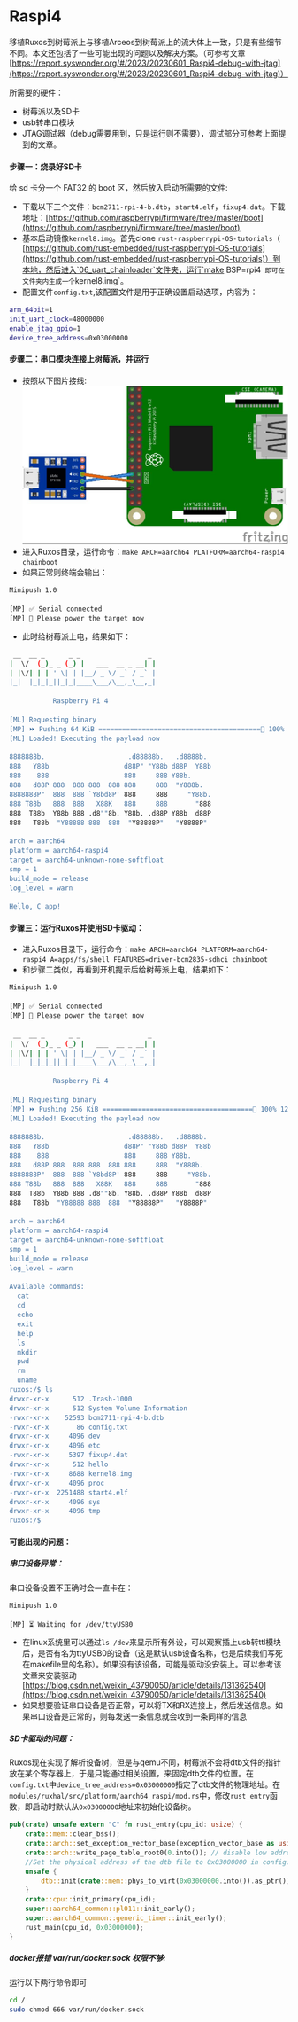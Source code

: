 # Raspi4
移植Ruxos到树莓派上与移植Arceos到树莓派上的流大体上一致，只是有些细节不同。本文还包括了一些可能出现的问题以及解决方案。（可参考文章[https://report.syswonder.org/#/2023/20230601_Raspi4-debug-with-jtag](https://report.syswonder.org/#/2023/20230601_Raspi4-debug-with-jtag)）

所需要的硬件：
- 树莓派以及SD卡
- usb转串口模块
- JTAG调试器（debug需要用到，只是运行则不需要），调试部分可参考上面提到的文章。
#### 步骤一：烧录好SD卡
给 sd 卡分一个 FAT32 的 boot 区，然后放入启动所需要的文件:

- 下载以下三个文件：`bcm2711-rpi-4-b.dtb`，`start4.elf`，`fixup4.dat`。下载地址：[https://github.com/raspberrypi/firmware/tree/master/boot](https://github.com/raspberrypi/firmware/tree/master/boot)
- 基本启动镜像`kernel8.img`。首先clone `rust-raspberrypi-OS-tutorials`（ [https://github.com/rust-embedded/rust-raspberrypi-OS-tutorials](https://github.com/rust-embedded/rust-raspberrypi-OS-tutorials)）到本地，然后进入`06_uart_chainloader`文件夹，运行`make BSP=rpi4` 即可在文件夹内生成一个`kernel8.img`。
- 配置文件`config.txt`,该配置文件是用于正确设置启动选项，内容为：
```bash
arm_64bit=1
init_uart_clock=48000000
enable_jtag_gpio=1
device_tree_address=0x03000000

```
#### 步骤二：串口模块连接上树莓派，并运行

- 按照以下图片接线:
 ![serial-connect](img/serial-connect.jpg)
- 进入Ruxos目录，运行命令：`make ARCH=aarch64 PLATFORM=aarch64-raspi4 chainboot`
- 如果正常则终端会输出：
```bash
Minipush 1.0

[MP] ✅ Serial connected
[MP] 🔌 Please power the target now

```

- 此时给树莓派上电，结果如下：
```bash
 __  __ _      _ _                 _
|  \/  (_)_ _ (_) |   ___  __ _ __| |
| |\/| | | ' \| | |__/ _ \/ _` / _` |
|_|  |_|_|_||_|_|____\___/\__,_\__,_|

           Raspberry Pi 4            

[ML] Requesting binary
[MP] ⏩ Pushing 64 KiB =========================================🦀 100% 0 KiB/s Time: 00:00:00
[ML] Loaded! Executing the payload now

8888888b.                     .d88888b.   .d8888b.  
888   Y88b                   d88P" "Y88b d88P  Y88b 
888    888                   888     888 Y88b.      
888   d88P 888  888 888  888 888     888  "Y888b.   
8888888P"  888  888 `Y8bd8P' 888     888     "Y88b. 
888 T88b   888  888   X88K   888     888       "888 
888  T88b  Y88b 888 .d8""8b. Y88b. .d88P Y88b  d88P 
888   T88b  "Y88888 888  888  "Y88888P"   "Y8888P" 

arch = aarch64
platform = aarch64-raspi4
target = aarch64-unknown-none-softfloat
smp = 1
build_mode = release
log_level = warn

Hello, C app!
```
#### 步骤三：运行Ruxos并使用SD卡驱动：

- 进入Ruxos目录下，运行命令：`make ARCH=aarch64 PLATFORM=aarch64-raspi4 A=apps/fs/shell FEATURES=driver-bcm2835-sdhci chainboot`
- 和步骤二类似，再看到开机提示后给树莓派上电，结果如下：
```bash
Minipush 1.0

[MP] ✅ Serial connected
[MP] 🔌 Please power the target now

 __  __ _      _ _                 _
|  \/  (_)_ _ (_) |   ___  __ _ __| |
| |\/| | | ' \| | |__/ _ \/ _` / _` |
|_|  |_|_|_||_|_|____\___/\__,_\__,_|

           Raspberry Pi 4            

[ML] Requesting binary
[MP] ⏩ Pushing 256 KiB ======================================🦀 100% 128 KiB/s Time: 00:00:02
[ML] Loaded! Executing the payload now

8888888b.                     .d88888b.   .d8888b.  
888   Y88b                   d88P" "Y88b d88P  Y88b 
888    888                   888     888 Y88b.      
888   d88P 888  888 888  888 888     888  "Y888b.   
8888888P"  888  888 `Y8bd8P' 888     888     "Y88b. 
888 T88b   888  888   X88K   888     888       "888 
888  T88b  Y88b 888 .d8""8b. Y88b. .d88P Y88b  d88P 
888   T88b  "Y88888 888  888  "Y88888P"   "Y8888P" 

arch = aarch64
platform = aarch64-raspi4
target = aarch64-unknown-none-softfloat
smp = 1
build_mode = release
log_level = warn

Available commands:
  cat
  cd
  echo
  exit
  help
  ls
  mkdir
  pwd
  rm
  uname
ruxos:/$ ls
drwxr-xr-x      512 .Trash-1000
drwxr-xr-x      512 System Volume Information
-rwxr-xr-x    52593 bcm2711-rpi-4-b.dtb
-rwxr-xr-x       86 config.txt
drwxr-xr-x     4096 dev
drwxr-xr-x     4096 etc
-rwxr-xr-x     5397 fixup4.dat
drwxr-xr-x      512 hello
-rwxr-xr-x     8688 kernel8.img
drwxr-xr-x     4096 proc
-rwxr-xr-x  2251488 start4.elf
drwxr-xr-x     4096 sys
drwxr-xr-x     4096 tmp
ruxos:/$ 
```

#### 可能出现的问题：
##### 串口设备异常：
串口设备设置不正确时会一直卡在：
```bash
Minipush 1.0

[MP] ⏳ Waiting for /dev/ttyUSB0
```
- 在linux系统里可以通过`ls /dev`来显示所有外设，可以观察插上usb转ttl模块后，是否有名为ttyUSB0的设备（这是默认usb设备名称，也是后续我们写死在makefile里的名称）。如果没有该设备，可能是驱动没安装上。可以参考该文章来安装驱动 [https://blog.csdn.net/weixin_43790050/article/details/131362540](https://blog.csdn.net/weixin_43790050/article/details/131362540)
- 如果想要验证串口设备是否正常，可以将TX和RX连接上，然后发送信息。如果串口设备是正常的，则每发送一条信息就会收到一条同样的信息
##### SD卡驱动的问题：
Ruxos现在实现了解析设备树，但是与qemu不同，树莓派不会将dtb文件的指针放在某个寄存器上，于是只能通过相关设置，来固定dtb文件的位置。在`config.txt`中`device_tree_address=0x03000000`指定了dtb文件的物理地址。在`modules/ruxhal/src/platform/aarch64_raspi/mod.rs`中，修改`rust_entry`函数，即启动时默认从`0x03000000`地址来初始化设备树。
```rust
pub(crate) unsafe extern "C" fn rust_entry(cpu_id: usize) {
    crate::mem::clear_bss();
    crate::arch::set_exception_vector_base(exception_vector_base as usize);
    crate::arch::write_page_table_root0(0.into()); // disable low address access
    //Set the physical address of the dtb file to 0x03000000 in config.txt
    unsafe {
        dtb::init(crate::mem::phys_to_virt(0x03000000.into()).as_ptr());
    }
    crate::cpu::init_primary(cpu_id);
    super::aarch64_common::pl011::init_early();
    super::aarch64_common::generic_timer::init_early();
    rust_main(cpu_id, 0x03000000);
}
```
##### docker报错 var/run/docker.sock 权限不够:
运行以下两行命令即可
```bash
cd /
sudo chmod 666 var/run/docker.sock
```